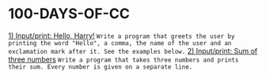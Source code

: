 # 100-DAYS-OF-CC

[1) Input/print: Hello, Harry!](Day001.md)
```Write a program that greets the user by printing the word "Hello", a comma, the name of the user and an exclamation mark after it. See the examples below.```
[2) Input/print: Sum of three numbers](Day002.md)
```Write a program that takes three numbers and prints their sum. Every number is given on a separate line.```


